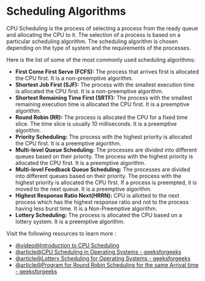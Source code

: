 # Scheduling Algorithms

CPU Scheduling is the process of selecting a process from the ready queue and allocating the CPU to it. The selection of a process is based on a particular scheduling algorithm. The scheduling algorithm is chosen depending on the type of system and the requirements of the processes.

Here is the list of some of the most commonly used scheduling algorithms:

- **First Come First Serve (FCFS):** The process that arrives first is allocated the CPU first. It is a non-preemptive algorithm.
- **Shortest Job First (SJF):** The process with the smallest execution time is allocated the CPU first. It is a non-preemptive algorithm.
- **Shortest Remaining Time First (SRTF):** The process with the smallest remaining execution time is allocated the CPU first. It is a preemptive algorithm.
- **Round Robin (RR):** The process is allocated the CPU for a fixed time slice. The time slice is usually 10 milliseconds. It is a preemptive algorithm.
- **Priority Scheduling:** The process with the highest priority is allocated the CPU first. It is a preemptive algorithm.
- **Multi-level Queue Scheduling:** The processes are divided into different queues based on their priority. The process with the highest priority is allocated the CPU first. It is a preemptive algorithm.
- **Multi-level Feedback Queue Scheduling:** The processes are divided into different queues based on their priority. The process with the highest priority is allocated the CPU first. If a process is preempted, it is moved to the next queue. It is a preemptive algorithm.
- **Highest Response Ratio Next(HRRN):** CPU is allotted to the next process which has the highest response ratio and not to the process having less burst time. It is a Non-Preemptive algorithm.
- **Lottery Scheduling:** The process is allocated the CPU based on a lottery system. It is a preemptive algorithm.

Visit the following resources to learn more : 
- [@video@Introduction to CPU Scheduling](https://youtu.be/EWkQl0n0w5M?si=Lb-PxN_t-rDfn4JL)
- [@article@CPU Scheduling in Operating Systems - geeksforgeeks](https://www.geeksforgeeks.org/cpu-scheduling-in-operating-systems/)
- [@article@Lottery Scheduling for Operating Systems - geeksforgeeks](https://www.geeksforgeeks.org/lottery-process-scheduling-in-operating-system/)
- [@article@Program for Round Robin Scheduling for the same Arrival time - geeksforgeeks](https://www.geeksforgeeks.org/program-for-round-robin-scheduling-for-the-same-arrival-time/)

